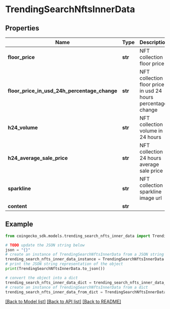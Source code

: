 # TrendingSearchNftsInnerData


## Properties

Name | Type | Description | Notes
------------ | ------------- | ------------- | -------------
**floor_price** | **str** | NFT collection floor price | [optional] 
**floor_price_in_usd_24h_percentage_change** | **str** | NFT collection floor price in usd 24 hours percentage change | [optional] 
**h24_volume** | **str** | NFT collection volume in 24 hours | [optional] 
**h24_average_sale_price** | **str** | NFT collection 24 hours average sale price | [optional] 
**sparkline** | **str** | NFT collection sparkline image url | [optional] 
**content** | **str** |  | [optional] 

## Example

```python
from coingecko_sdk.models.trending_search_nfts_inner_data import TrendingSearchNftsInnerData

# TODO update the JSON string below
json = "{}"
# create an instance of TrendingSearchNftsInnerData from a JSON string
trending_search_nfts_inner_data_instance = TrendingSearchNftsInnerData.from_json(json)
# print the JSON string representation of the object
print(TrendingSearchNftsInnerData.to_json())

# convert the object into a dict
trending_search_nfts_inner_data_dict = trending_search_nfts_inner_data_instance.to_dict()
# create an instance of TrendingSearchNftsInnerData from a dict
trending_search_nfts_inner_data_from_dict = TrendingSearchNftsInnerData.from_dict(trending_search_nfts_inner_data_dict)
```
[[Back to Model list]](../README.md#documentation-for-models) [[Back to API list]](../README.md#documentation-for-api-endpoints) [[Back to README]](../README.md)


